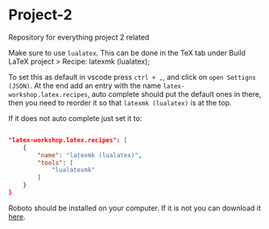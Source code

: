 # Project-2

Repository for everything project 2 related

Make sure to use `lualatex`. This can be done in the TeX tab under Build LaTeX project > Recipe: latexmk (lualatex);

To set this as default in vscode press `ctrl + ,`, and click on `open Settigns (JSON)`. At the end add an entry with the name `latex-workshop.latex.recipes`, auto complete should put the default ones in there, then you need to reorder it so that `latexmk (lualatex)` is at the top.

If it does not auto complete just set it to:

```json

"latex-workshop.latex.recipes": [
    {
        "name": "latexmk (lualatex)",
        "tools": [
            "lualatexmk"
        ]
    }
}

```

Roboto should be installed on your computer. If it is not you can download it [here](https://fonts.google.com/specimen/Roboto#standard-styles).
